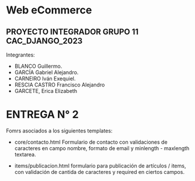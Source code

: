 # Web eCommerce
## PROYECTO INTEGRADOR GRUPO 11 CAC_DJANGO_2023

Integrantes:

 - BLANCO Guillermo.
 - GARCÍA Gabriel Alejandro.
 - CARNEIRO Iván Exequiel.
 - RESCIA CASTRO Francisco Alejandro
 - GARCETE, Erica Elizabeth


# ENTREGA N° 2
Fomrs asociados a los siguientes templates:

- core/contacto.html
   Formulario de contacto con validaciones de caracteres en campo nombre, formato de email y minlength - maxlength textarea.
 
 - items/publicacion.html
   formulario para publicación de artículos / items, con validación de cantida de caracteres y required en ciertos campos.
